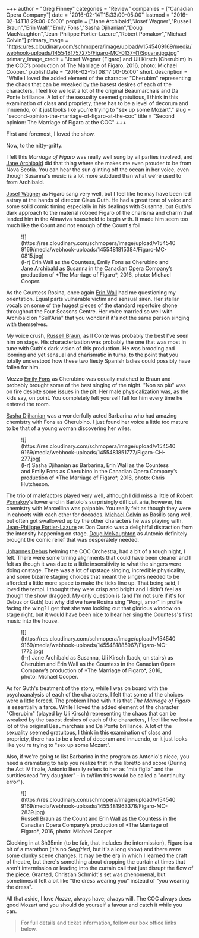 +++
author = "Greg Finney"
categories = "Review"
companies = ["Canadian Opera Company"]
date = "2016-02-14T15:33:00-05:00"
lastmod = "2016-02-14T18:29:00-05:00"
people = ["Jane Archibald","Josef Wagner","Russell Braun","Erin Wall","Emily Fons","Sasha Djihanian","Doug MacNaughton","Jean-Philippe Fortier-Lazure","Robert Pomakov","Michael Colvin"]
primary_image = "https://res.cloudinary.com/schmopera/image/upload/v1545409169/media/webhook-uploads/1455481757275/Figaro-MC-0137-(1)Square.jpg.jpg"
primary_image_credit = "Josef Wagner (Figaro) and Uli Kirsch (Cherubim) in the COC’s production of The Marriage of Figaro, 2016, photo: Michael Cooper."
publishDate = "2016-02-15T08:17:00-05:00"
short_description = "While I loved the added element of the character &quot;Cherubim&quot; representing the chaos that can be wreaked by the basest desires of each of the characters, I feel like we lost a lot of the original Beaumarchais and Da Ponte brilliance. A lot of the sexuality seemed gratuitous, I think in this examination of class and propriety, there has to be a level of decorum and innuendo, or it just looks like you&#039;re trying to &quot;sex up some Mozart&quot;."
slug = "second-opinion-the-marriage-of-figaro-at-the-coc"
title = "Second opinion: The Marriage of Figaro at the COC"
+++

First and foremost, I loved the show. 

Now, to the nitty-gritty. 

I felt this *Marriage of Figaro* was really well sung by all parties involved, and [Jane Archibald](/scene/people/jane-archibald/) did that thing where she makes me even prouder to be from Nova Scotia. You can hear the sun glinting off the ocean in her voice, even though Susanna's music is a lot more subdued than what we're used to from Archibald.

[Josef Wagner](/scene/people/josef-wagner/) as Figaro sang very well, but I feel like he may have been led astray at the hands of director Claus Guth. He had a great tone of voice and some solid comic timing especially in his dealings with Susanna, but Guth's dark approach to the material robbed Figaro of the charisma and charm that landed him in the Almaviva household to begin with. It made him seem too much like the Count and not enough of the Count's foil. 

<figure data-type="image">
![](https://res.cloudinary.com/schmopera/image/upload/v1545409169/media/webhook-uploads/1455481815384/Figaro-MC-0815.jpg)
<figcaption>(l-r) Erin Wall as the Countess, Emily Fons as Cherubino and Jane Archibald as Susanna in the Canadian Opera Company’s production of *The Marriage of Figaro*, 2016, photo: Michael Cooper.</figcaption>
</figure>

As the Countess Rosina, once again [Erin Wall](/scene/people/erin-wall/) had me questioning my orientation. Equal parts vulnerable victim and sensual siren. Her stellar vocals on some of the hugest pieces of the standard repertoire shone throughout the Four Seasons Centre. Her voice married so well with Archibald on "Sull'Aria" that you wonder if it's not the same person singing with themselves. 

My voice crush, [Russell Braun](/scene/people/russell-braun/), as Il Conte was probably the best I've seen him on stage. His characterization was probably the one that was most in tune with Guth's dark vision of this production. He was brooding and looming and yet sensual and charismatic in turns, to the point that you totally understood how these two fiesty Spanish ladies could possibly have fallen for him. 

Mezzo [Emily Fons](/scene/people/emily-fons/) as Cherubino was equally matched to Braun and probably brought some of the best singing of the night. "Non so più" was on fire despite some issues in the pit. Her male physicalization was, as the kids say, on point. You completely felt yourself fall for him every time he entered the room. 

[Sasha Djihanian](/scene/people/sasha-djihanian/) was a wonderfully acted Barbarina who had amazing chemistry with Fons as Cherubino. I just found her voice a little too mature to be that of a young woman discovering her wiles. 

<figure data-type="image">
![](https://res.cloudinary.com/schmopera/image/upload/v1545409169/media/webhook-uploads/1455481851777/Figaro-CH-277.jpg)
<figcaption>(l-r) Sasha Djihanian as Barbarina, Erin Wall as the Countess and Emily Fons as Cherubino in the Canadian Opera Company’s production of *The Marriage of Figaro*, 2016, photo: Chris Hutcheson.</figcaption>
</figure>

The trio of malefactors played very well, although I did miss a little of [Robert Pomakov](/scene/people/robert-pomakov/)'s lower end in Bartolo's surprisingly difficult aria, however, his chemistry with Marcellina was palpable. You really felt as though they were in cahoots with each other for decades. [Michael Colvin](/scene/people/michael-colvin/) as Basilio sang well, but often got swallowed up by the other characters he was playing with. [Jean-Philippe Fortier-Lazure](/scene/people/jean-philippe-fortier-lazure/) as Don Curzio was a delightful distraction from the intensity happening on stage. [Doug McNaughton](/scene/people/doug-mcnaughton/) as Antonio definitely brought the comic relief that was desperately needed. 

[Johannes Debus](/scene/people/johannes-debus/) helming the COC Orchestra, had a bit of a tough night, I felt. There were some timing alignments that could have been cleaner and I felt as though it was due to a little insensitivity to what the singers were doing onstage. There was a lot of upstage singing, incredible physicality, and some bizarre staging choices that meant the singers needed to be afforded a little more space to make the ticks line up. That being said, I loved the tempi. I thought they were crisp and bright and I didn't feel as though the show dragged. My only question is (and I'm not sure if it's for Debus or Guth) but why did we have Rosina sing "Porgi, amor" in profile facing the wing? I get that she was looking out that glorious window on stage right, but it would have been nice to hear her sing the Countess's first music into the house. 

<figure data-type="image">
![](https://res.cloudinary.com/schmopera/image/upload/v1545409169/media/webhook-uploads/1455481885967/Figaro-MC-1772.jpg)
<figcaption>(l-r) Jane Archibald as Susanna, Uli Kirsch (back, on stairs) as Cherubim and Erin Wall as the Countess in the Canadian Opera Company’s production of *The Marriage of Figaro*, 2016, photo: Michael Cooper.</figcaption>
</figure>

As for Guth's treatment of the story, while I was on board with the psychoanalysis of each of the characters, I felt that some of the choices were a little forced. The problem I had with it is that *The Marriage of Figaro* is essentially a farce. While I loved the added element of the character "Cherubim" (played by Uli Kirsch) representing the chaos that can be wreaked by the basest desires of each of the characters, I feel like we lost a lot of the original Beaumarchais and Da Ponte brilliance. A lot of the sexuality seemed gratuitous, I think in this examination of class and propriety, there has to be a level of decorum and innuendo, or it just looks like you're trying to "sex up some Mozart". 

Also, if we're going to list Barbarina in the program as Antonio's niece, you need a dramaturg to help you realize that in the libretto and score (During the Act IV finale, Antonio literally refers to her as "mia figila" and the surtitles read "my daughter" - in tv/film this would be called a "continuity error").

<figure data-type="image">
![](https://res.cloudinary.com/schmopera/image/upload/v1545409169/media/webhook-uploads/1455481963376/Figaro-MC-2839.jpg)
<figcaption>Russell Braun as the Count and Erin Wall as the Countess in the Canadian Opera Company’s production of *The Marriage of Figaro*, 2016, photo: Michael Cooper</figcaption>
</figure>

Clocking in at 3h35min (to be fair, that includes the intermission), Figaro is a bit of a marathon (it's no *Siegfried*, but it's a long show) and there were some clunky scene changes. It may be the era in which I learned the craft of theatre, but there's something about dropping the curtain at times that aren't intermission or leading into the curtain call that just disrupt the flow of the piece. Granted, Christian Schmidt's set was phenomenal, but sometimes it felt a bit like "the dress wearing you" instead of "you wearing the dress". 

All that aside, I love *Nozze*, always have; always will. The COC always does good Mozart and you should do yourself a favour and catch it while you can.

>For full details and ticket information, follow our box office links below.
